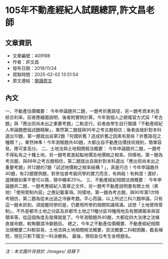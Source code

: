 # 105年不動產經紀人試題總評,許文昌老師

## 文章資訊
- 文章編號：409198
- 作者：許文昌
- 發布日期：2016/11/24
- 爬取時間：2025-02-02 13:51:54
- 原文連結：[閱讀原文](https://real-estate.get.com.tw/Columns/detail.aspx?no=409198)

## 內文
一、不動產估價概要：
今年申論題共二題，一題考折舊路徑，另一題考資本利息綜合利率。前者應繪圖說明，後者附實例計算。今年我個人之總複習方式採「考古題」與「應出但尚未出之重要考題」二軌並行。前者由學生自行閱讀「不動產經紀人申論題歷屆試題精解」，果然第二題就與95年之考古題相仿；後者由我針對本科選出10題，第一題就出自第2題「何謂折舊？造成折舊之因素有那些？折舊路徑之種類？」，果然神準！今年測驗題共40題，大都出自不動產估價技術規則，簡單容易，應可拿高分。
二、土地法與土地相關稅法概要：
今年申論題共二題，一題考不得私有之十種土地，另一題考累進起點地價及地價稅之稅率。同樣地，第一題為考古題，與88年之考古題相仿，第二題就出自我針對本科選出「應出但尚未出之重要考題」共12題的7題「試述地價稅之稅率結構？」，真是巧合！今年申論題共40題，有22題實例題，對參加普考級同學的實力而言，有夠殺！有夠澀！還好，選擇題如果不會可以猜，猜中機率25％。
三、不動產經紀相關法規概要：
今年申論題共二題，一題考應經紀人簽章之文件，另一題考不動產說明書有關土地（素地）「使用管制內容」之應記載事項。同樣地，第一題為考古題，與90年第1次特考相仿，第二題為從未出過之冷僻考題。平心而論，以上所述三科六題申論，只有這一題未抓到。須提醒同學的是，仍要用所學的相關知識填滿，試想「土地使用管制」，不外是都市土地之分區及非都市土地之11種分區19種用地及有關建蔽率與容積率等，從這個角度去發揮就是了。今年測驗題共40題，大都從四大法律之法條直接命題，較無艱澀冷僻題目。
總之，今年之不動產估價概要、不動產經紀相關法規概要二科較容易，土地法與土地相關稅法概要，民法概要二科較困難，截長補短，現在只剩下國文一科決勝負。
最後，預祝各位考生金榜題名。

---
*注：本文圖片存放於 ./images/ 目錄下*
